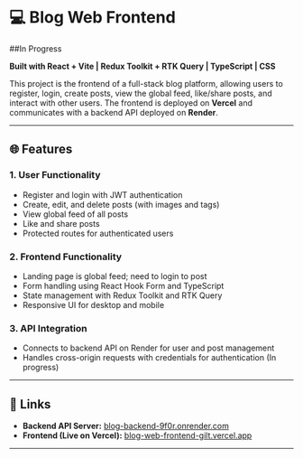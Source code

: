 # 💻 Blog Web Frontend

##In Progress

**Built with React + Vite | Redux Toolkit + RTK Query | TypeScript | CSS**

This project is the frontend of a full-stack blog platform, allowing users to register, login, create posts, view the global feed, like/share posts, and interact with other users. The frontend is deployed on **Vercel** and communicates with a backend API deployed on **Render**.

---

## 🌐 Features

### 1. User Functionality
- Register and login with JWT authentication  
- Create, edit, and delete posts (with images and tags)  
- View global feed of all posts  
- Like and share posts  
- Protected routes for authenticated users  

### 2. Frontend Functionality
- Landing page is global feed; need to login to post
- Form handling using React Hook Form and TypeScript  
- State management with Redux Toolkit and RTK Query  
- Responsive UI for desktop and mobile  

### 3. API Integration
- Connects to backend API on Render for user and post management  
- Handles cross-origin requests with credentials for authentication (In progress) 

---

## 🔗 Links
- **Backend API Server:** [blog-backend-9f0r.onrender.com](https://blog-backend-9f0r.onrender.com)  
- **Frontend (Live on Vercel):** [blog-web-frontend-gilt.vercel.app](https://blog-web-frontend-gilt.vercel.app/)  

---
